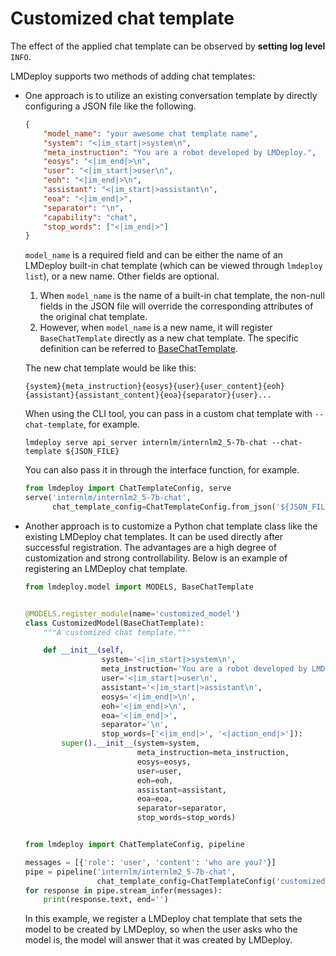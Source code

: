 # Customized chat template

The effect of the applied chat template can be observed by **setting log level** `INFO`.

LMDeploy supports two methods of adding chat templates:

- One approach is to utilize an existing conversation template by directly configuring a JSON file like the following.

  ```json
  {
      "model_name": "your awesome chat template name",
      "system": "<|im_start|>system\n",
      "meta_instruction": "You are a robot developed by LMDeploy.",
      "eosys": "<|im_end|>\n",
      "user": "<|im_start|>user\n",
      "eoh": "<|im_end|>\n",
      "assistant": "<|im_start|>assistant\n",
      "eoa": "<|im_end|>",
      "separator": "\n",
      "capability": "chat",
      "stop_words": ["<|im_end|>"]
  }
  ```

  `model_name` is a required field and can be either the name of an LMDeploy built-in chat template (which can be viewed through `lmdeploy list`), or a new name. Other fields are optional.

  1. When `model_name` is the name of a built-in chat template, the non-null fields in the JSON file will override the corresponding attributes of the original chat template.
  2. However, when `model_name` is a new name, it will register `BaseChatTemplate` directly as a new chat template. The specific definition can be referred to [BaseChatTemplate](https://github.com/InternLM/lmdeploy/blob/24bd4b9ab6a15b3952e62bcfc72eaba03bce9dcb/lmdeploy/model.py#L113-L188).

  The new chat template would be like this:

  ```
  {system}{meta_instruction}{eosys}{user}{user_content}{eoh}{assistant}{assistant_content}{eoa}{separator}{user}...
  ```

  When using the CLI tool, you can pass in a custom chat template with `--chat-template`, for example.

  ```shell
  lmdeploy serve api_server internlm/internlm2_5-7b-chat --chat-template ${JSON_FILE}
  ```

  You can also pass it in through the interface function, for example.

  ```python
  from lmdeploy import ChatTemplateConfig, serve
  serve('internlm/internlm2_5-7b-chat',
        chat_template_config=ChatTemplateConfig.from_json('${JSON_FILE}'))
  ```

- Another approach is to customize a Python chat template class like the existing LMDeploy chat templates. It can be used directly after successful registration. The advantages are a high degree of customization and strong controllability. Below is an example of registering an LMDeploy chat template.

  ```python
  from lmdeploy.model import MODELS, BaseChatTemplate


  @MODELS.register_module(name='customized_model')
  class CustomizedModel(BaseChatTemplate):
      """A customized chat template."""

      def __init__(self,
                   system='<|im_start|>system\n',
                   meta_instruction='You are a robot developed by LMDeploy.',
                   user='<|im_start|>user\n',
                   assistant='<|im_start|>assistant\n',
                   eosys='<|im_end|>\n',
                   eoh='<|im_end|>\n',
                   eoa='<|im_end|>',
                   separator='\n',
                   stop_words=['<|im_end|>', '<|action_end|>']):
          super().__init__(system=system,
                           meta_instruction=meta_instruction,
                           eosys=eosys,
                           user=user,
                           eoh=eoh,
                           assistant=assistant,
                           eoa=eoa,
                           separator=separator,
                           stop_words=stop_words)


  from lmdeploy import ChatTemplateConfig, pipeline

  messages = [{'role': 'user', 'content': 'who are you?'}]
  pipe = pipeline('internlm/internlm2_5-7b-chat',
                  chat_template_config=ChatTemplateConfig('customized_model'))
  for response in pipe.stream_infer(messages):
      print(response.text, end='')
  ```

  In this example, we register a LMDeploy chat template that sets the model to be created by LMDeploy, so when the user asks who the model is, the model will answer that it was created by LMDeploy.
